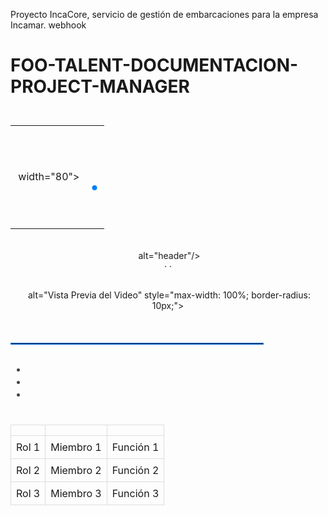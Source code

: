 Proyecto IncaCore,
servicio de gestión de embarcaciones para la empresa Incamar. webhook

# FOO-TALENT-DOCUMENTACION-PROJECT-MANAGER

<!-- ============================
  PLANTILLA README PROYECTO
  ============================ -->

<!-- Sección del título principal de la Hackathon -->
<div align="center" style="font-family: 'Fira Code', monospace; font-size: 2rem;">
  <h4> <!-- 🔹 Colocar título breve del evento/proyecto --> </h4>
</div>

<!-- Encabezado centrado con logotipo e hipervínculo -->
<div align="center">
  <table>
    <tr>
      <td>
        <!-- 🔹 Logotipo del proyecto -->
        <img src="" <!-- URL de imagen aquí --> width="80">
      </td>
      <td>
        <!-- 🔹 Título con enlace al sistema o sitio -->
        <h1 align="center" style="color: #007bff; font-size: 3rem;">
          <a href="" <!-- https://incacore.vercel.app/ --> <!-- 🔹 Texto del título principal --> </a> ·
        </h1>
      </td>
    </tr>
  </table>
</div>

<!-- Subtítulo con breve descripción -->
<h2 align="center" style="color: #007bff; font-family: 'Arial', sans-serif; font-weight: 600; font-size: 24px;">
  <!-- 🔹 Descripción breve del proyecto -->
</h2>

<!-- HEADER: Imagen de portada -->
<div align="center" width="100">
  <img src="" <!-- URL de imagen aquí --> alt="header"/>
</div>

<!-- Sección de enlaces destacados -->
<div align="center">
  <a href="" <!-- URL aquí --> <!-- 🔹 Texto aquí --> </a> · 
  <a href="" <!-- URL aquí --> <!-- 🔹 Texto aquí --> </a> · 
  <a href="" <!-- URL aquí --> <!-- 🔹 Texto aquí --> </a>
</div>

<!-- Presentación en video -->
<div align="center" style="margin-top: 20px;">
  <h2> <!-- 🔹 Subtítulo o descripción breve --> </h2>
  <p> <!-- 🔹 Párrafo descriptivo --> </p>
  <img src="" <!-- URL de imagen aquí -->
       alt="Vista Previa del Video"
       style="max-width: 100%; border-radius: 10px;">
</div>

<!-- Título principal -->
<h1 align="center" style="color: #007bff; font-size: 36px; font-weight: bold;">
  <!-- 🔹 Nombre del proyecto -->
</h1>

<!-- Subtítulo con propuesta de valor -->
<h2 align="center" style="color: #333; font-size: 24px; font-weight: 600;">
  <!-- 🔹 Propuesta de valor -->
</h2>

<!-- Párrafo introductorio -->
<p align="center" style="font-size: 18px; color: #555;">
  <!-- 🔹 Introducción al problema y propuesta -->
</p>

<hr style="border: 1px solid #007bff; width: 80%;">

<!-- Problema detectado -->
<h2 style="color: #007bff;">
  <!-- 🔹 Título sección problema -->
</h2>
<p style="font-size: 16px; color: #444;">
  <!-- 🔹 Descripción del problema -->
</p>

<!-- Solución propuesta -->
<h2 style="color: #007bff;">
  <!-- 🔹 Título sección solución -->
</h2>
<ul style="font-size: 16px; color: #444;">
  <li> <!-- 🔹 Punto 1 --> </li>
  <li> <!-- 🔹 Punto 2 --> </li>
  <li> <!-- 🔹 Punto 3 --> </li>
</ul>

<!-- Argumentos para confiar -->
<h2 style="color: #007bff;">
  <!-- 🔹 Título sección confianza -->
</h2>
<p style="font-size: 16px; color: #444;">
  <!-- 🔹 Argumento de confianza -->
</p>

<!-- Llamado a la acción -->
<h2 style="color: #007bff;">
  <!-- 🔹 Título sección CTA -->
</h2>
<p style="font-size: 16px; color: #444;">
  <!-- 🔹 Texto motivador -->
</p>

<!-- ============================
  ROLES E INTEGRANTES
  ============================ -->
<h2 align="center" style="color: #007bff; font-size: 28px; font-weight: bold;">
  <!-- 🔹 Título sección equipo -->
</h2>
<table align="center" style="width: 80%; border-collapse: collapse;">
  <tr>
    <th style="border: 1px solid #ddd; padding: 8px;"> <!-- 🔹 Rol --> </th>
    <th style="border: 1px solid #ddd; padding: 8px;"> <!-- 🔹 Nombre --> </th>
    <th style="border: 1px solid #ddd; padding: 8px;"> <!-- 🔹 Función --> </th>
  </tr>
  <tr>
    <td style="border: 1px solid #ddd; padding: 8px;">Rol 1 <!-- Ej: Líder de Proyecto --> </td>
    <td style="border: 1px solid #ddd; padding: 8px;">Miembro 1 <!-- Nombre real: Juan Pérez --> </td>
    <td style="border: 1px solid #ddd; padding: 8px;">Función 1 <!-- Ej: Coordinación general --> </td>
  </tr>
  <tr>
    <td style="border: 1px solid #ddd; padding: 8px;">Rol 2 <!-- Ej: Desarrollador Backend --> </td>
    <td style="border: 1px solid #ddd; padding: 8px;">Miembro 2 <!-- Nombre real: María López --> </td>
    <td style="border: 1px solid #ddd; padding: 8px;">Función 2 <!-- Ej: Implementación API --> </td>
  </tr>
  <tr>
    <td style="border: 1px solid #ddd; padding: 8px;">Rol 3 <!-- Ej: Diseñador UX/UI --> </td>
    <td style="border: 1px solid #ddd; padding: 8px;">Miembro 3 <!-- Nombre real: Pedro Sánchez --> </td>
    <td style="border: 1px solid #ddd; padding: 8px;">Función 3 <!-- Ej: Diseño de interfaz --> </td>
  </tr>
</table>
